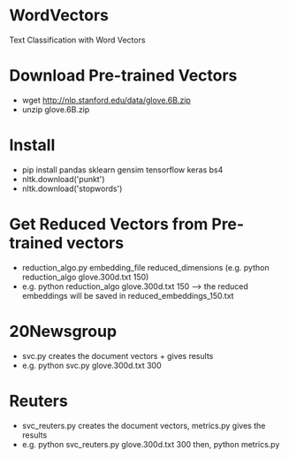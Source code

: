 # WordVectors
Text Classification with Word Vectors


# Download Pre-trained Vectors
* wget http://nlp.stanford.edu/data/glove.6B.zip
* unzip glove.6B.zip

# Install
* pip install pandas sklearn gensim tensorflow keras bs4
* nltk.download('punkt')
* nltk.download('stopwords')

# Get Reduced Vectors from Pre-trained vectors
* reduction_algo.py embedding_file reduced_dimensions (e.g. python reduction_algo glove.300d.txt 150)
* e.g. python reduction_algo glove.300d.txt 150 --> the reduced embeddings will be saved in reduced_embeddings_150.txt

# 20Newsgroup
* svc.py creates the document vectors + gives results
* e.g. python svc.py glove.300d.txt 300


# Reuters 
* svc_reuters.py creates the document vectors, metrics.py gives the results
* e.g. python svc_reuters.py glove.300d.txt 300 then, python metrics.py 
